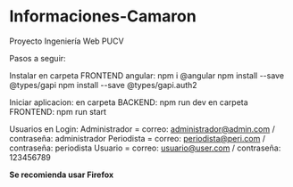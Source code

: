 # Informaciones-Camaron
Proyecto Ingeniería Web PUCV

Pasos a seguir:

Instalar en carpeta FRONTEND angular:
  npm i @angular
  npm install --save @types/gapi
  npm install --save @types/gapi.auth2

Iniciar aplicacion:
  en carpeta BACKEND: npm run dev
  en carpeta FRONTEND: npm run start
  
Usuarios en Login:
  Administrador = correo: administrador@admin.com / contraseña: administrador
  Periodista = correo: periodista@peri.com / contraseña: periodista
  Usuario = correo: usuario@user.com / contraseña: 123456789
  
  **Se recomienda usar Firefox**
  
